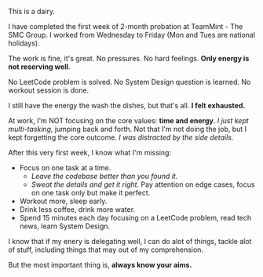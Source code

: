 This is a dairy.

I have completed the first week of 2-month probation at TeamMint - The SMC Group. I worked from Wednesday to Friday (Mon and Tues are national holidays).

The work is fine, it's great. No pressures. No hard feelings. **Only energy is not reserving well**.

No LeetCode problem is solved. No System Design question is learned. No workout session is done.

I still have the energy the wash the dishes, but that's all. **I felt exhausted.**

At work, I'm NOT focusing on the core values: **time and energy**. _I just kept multi-tasking_, jumping back and forth. 
Not that I'm not doing the job, but I kept forgetting the core outcome. _I was distracted by the side details._

After this very first week, I know what I'm missing: 
- Focus on one task at a time.
	- *Leave the codebase better than you found it.*
	- *Sweat the details and get it right.* Pay attention on edge cases, focus on one task only but make it perfect.
- Workout more, sleep early.
- Drink less coffee, drink more water.
- Spend 15 minutes each day focusing on a LeetCode problem, read tech news, learn System Design.

I know that if my enery is delegating well, I can do alot of things, tackle alot of stuff, including things that may out of my comprehension.

But the most important thing is, **always know your aims.**